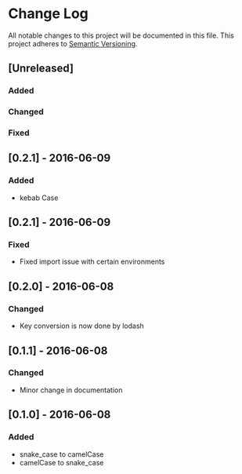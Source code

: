 # Change Log
All notable changes to this project will be documented in this file.
This project adheres to [Semantic Versioning](http://semver.org/).

## [Unreleased]
### Added
### Changed
### Fixed

## [0.2.1] - 2016-06-09
### Added
- kebab Case

## [0.2.1] - 2016-06-09
### Fixed
- Fixed import issue with certain environments

## [0.2.0] - 2016-06-08
### Changed
- Key conversion is now done by lodash

## [0.1.1] - 2016-06-08
### Changed
- Minor change in documentation

## [0.1.0] - 2016-06-08
### Added
- snake_case to camelCase
- camelCase to snake_case
